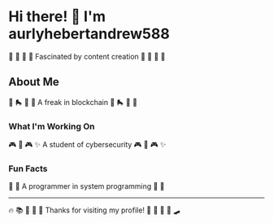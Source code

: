# Hi there! 👋 I'm aurlyhebertandrew588

🏏 🎣 🚣 🌈 Fascinated by content creation 🏏 🎣 🚣 🌈

## About Me
🌈 🛼 🏓 🏒 A freak in blockchain 🌈 🛼 🏓 🏒

### What I'm Working On
🎮 🏸 🎮 ✨ A student of cybersecurity 🎮 🏸 🎮 ✨

### Fun Facts
🎯 🎳 A programmer in system programming 🎯 🎳

---
🔥 📚 🎰 🚣 🏑 Thanks for visiting my profile! 🎪 🎰 🏒 🚵 🛹
